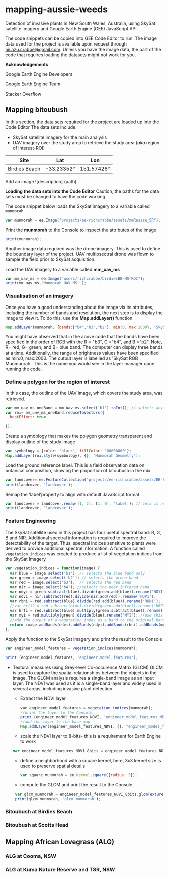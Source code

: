 # mapping-aussie-weeds
Detection of invasive plants in New South Wales, Australia, using SkySat satellite imagery and Google Earth Engine (GEE) JavaScript API.

The code snippets can be copied into GEE Code Editor to run.
The image data used for the project is available upon request through nii.azu.crabbe@gmail.com. 
Unless you have the image data, the part of the code that requires loading the datasets might not work for you.

**Acknowledgements**

Google Earth Engine Developers

Google Earth Engine Team

Stacker Overflow

## **Mapping bitoubush**
In this section, the data sets required for the project are loaded up into the Code Editor
The data sets include:
- SkySat satellite imagery for the main analysis
- UAV imagery over the study area to retrieve the study area (*aka* region of interest-ROI)

|Site | Lat | Lon |
|---|---|---|
| Birdies Beach| -33.23352°|151.57426°|

Add an image
![description] (path)

**Loading the data sets into the Code Editor**
Caution, the paths for the data sets must be changed to have the code working.

The code snippet below loads the SkySat imagery to a variable called `munmorah`

```JavaScript
var munmorah = ee.Image("projects/ee-richcrabbe/assets/mmResize_SR");
````
Print the **munmorah** to the Console to inspect the attributes of the image
```JavaScript
print(munmorah);
```
Another image data required was the drone imagery. This is used to define the boundary layer of the project. UAV multipsectral drone was flown to sample the field prior to SkySat acquisition.

Load the UAV imagery to a variable called **mm_uav_ms**
```JavaScript
var mm_uav_ms = ee.Image("users/richcrabbe/birdiesBB-MS-ROI");
print(mm_uav_ms,'Munmorah UAV MS' );
```

### Visualisation of an imagery
Once you have a good understanding about the image via its attributes, including the number of bands and resolution, the next step is to display the image to view it.
To do this, use the **Map.addLayer()** function

```JavaScript
Map.addLayer(munmorah, {bands:["b4","b3","b2"], min:0, max:2000}, 'SkySat RGB Munmuorah');
````
You might have observed that in the above code that the bands have been specified in the order of RGB with the R = "b3", G ="b4", and B ="b2". Note, R= red, G= green, and B= blue band. The computer can display three bands at a time.
Additionally, the range of brightness values have been specified as min:0, max:2000. The output layer is labelled as 'SkySat RGB Munmuorah'. This is the name you would see in the layer manager upon running the code.

### Define a polygon for the region of interest

In this case, the outline of the UAV image, which covers the study area, was retrieved. 

```JavaScript
var mm_uav_ms_oneBand = mm_uav_ms.select('b1').toInt(); // selects any of the bands to use, b1 used here
var roi= mm_uav_ms_oneBand.reduceToVectors({
  bestEffort: true
  
});
```

Create a symoblogy that makes the polygon geometry transparent and display outline of the study image 

```JavaScript
var symbology = {color: 'black', fillColor: '00000000'};
Map.addLayer(roi.style(symbology), {}, 'Munmorah Geometry');
``` 
Load the ground reference label.  This is a field observation data on botanical composition, showing the proportion of bitoubush in the mix

```JavaScript
var landcover= ee.FeatureCollection('projects/ee-richcrabbe/assets/BB-BIRDIES-REFgroundCHECKED');
print(landcover, 'landcover');
```
Remap the 'label'property to align with default JavaScript format
```JavaScript
var landcover = landcover.remap([1, 2], [1, 0], 'label'); // zero is no-bitou and one = bitou
print(landcover, 'landcover');
```

### Feature Engineering

The SkySat satellite used in this project has four useful spectral band: R, G, B and NIR. Additional spectral information is required to improve 
the detectability of the target. Thus, spectral indices sensitive to plants were derived to provide additional spectral information.
A function called `vegetation_indices` was created to produce a list of vegetation indices from the SkySat Imagery

```JavaScript
var vegetation_indices = function(image) {
  var blue = image.select('b1'); // selects the blue band only
  var green = image.select('b2'); // selects the green band
  var red = image.select('b3');  // selects the red band
  var nir = image.select('b4'); //selects the near infrared band
  var ndyi = green.subtract(blue).divide(green.add(blue)).rename('NDYI'); //use this
  var ndvi = nir.subtract(red).divide(nir.add(red)).rename('NDVI');
  var rbni = red.subtract(blue).divide(red.add(blue)).rename('RBNI');
  //var hrfi2 = red.subtract(blue).divide(green.add(blue)).rename('HRFI2');
  var hrfi = red.subtract(blue).multiply(green.subtract(blue)).rename('HRFI'); //use this
  var myi = red.multiply(green).divide(blue).rename('MYI'); //use this
  //add the output of a vegetation index as a band to the original bands of the image and return an image with more bands
  return image.addBands(ndvi).addBands(ndyi).addBands(rbni).addBands(myi).addBands(hrfi);
};
```
Apply the function to the SkySat imagery and print the result to the Console

```JavaScript
var engineer_model_features = vegetation_indices(munmorah);

print (engineer_model_features, 'engineer_model_features');

```

* Textural measures using Grey-level Co-occurence Matrix (GLCM)
  GLCM is used to capture the spatial relationships between the objects in the image. The GLCM analysis requires a single-band image as an input layer.
  The NDVI was used as it is a single-band layer and widely used in several areas, including invasive plant detection. 

  * Extract the NDVI layer
    ```JavaScript
    var engineer_model_features = vegetation_indices(munmorah);
    //print the layer to the Console
    print (engineer_model_features_NDVI, 'engineer_model_features_NDVI');
    //add the layer to the base map
    Map.addLayer(engineer_model_features_NDVI, {}, "engineer_model_features_NDVI");
    ```
  

  * scale the NDVI layer to 8-bits- this is a requirement for Earth Engine to work
   ```JavaScript
   var engineer_model_features_NDVI_8bits = engineer_model_features_NDVI.unitScale(-1, 1).multiply(255).toByte();
   ```
  * define a neighborhood with a square kernel, here, 3x3 kernel size is used to preserve spatial details

    ```JavaScript
    var square_munmorah = ee.Kernel.square({radius: 3}); 
    ```
  * compute the GLCM and print the result to the Console

   ```JavaScript
    var glcm_munmorah = engineer_model_features_NDVI_8bits.glcmTexture({size: 3});
    print(glcm_munmorah, 'glcm_munmorah');

    ```









### Bitoubush at Birdies Beach


### Bitoubush at Scotts Head



## **Mapping African Lovegrass (ALG)**



### ALG at Cooma, NSW


### ALG at Kuma Nature Reserve and TSR, NSW
